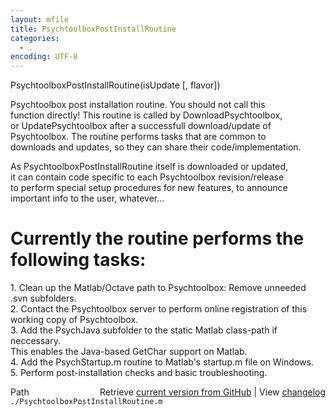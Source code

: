 ```yaml
---
layout: mfile
title: PsychtoolboxPostInstallRoutine
categories:
  - .
encoding: UTF-8
---
```


PsychtoolboxPostInstallRoutine(isUpdate [, flavor])  

Psychtoolbox post installation routine. You should not call this  
function directly! This routine is called by DownloadPsychtoolbox,  
or UpdatePsychtoolbox after a successfull download/update of  
Psychtoolbox. The routine performs tasks that are common to  
downloads and updates, so they can share their code/implementation.  

As PsychtoolboxPostInstallRoutine itself is downloaded or updated,  
it can contain code specific to each Psychtoolbox revision/release  
to perform special setup procedures for new features, to announce  
important info to the user, whatever...  

# Currently the routine performs the following tasks:  

1\. Clean up the Matlab/Octave path to Psychtoolbox: Remove unneeded .svn subfolders.  
2\. Contact the Psychtoolbox server to perform online registration of this  
   working copy of Psychtoolbox.  
3\. Add the PsychJava subfolder to the static Matlab class-path if neccessary.  
   This enables the Java-based GetChar support on Matlab.  
4\. Add the PsychStartup.m routine to Matlab's startup.m file on Windows.  
5\. Perform post-installation checks and basic troubleshooting.  


<div class="code_header" style="text-align:right;">
  <span style="float:left;">Path&nbsp;&nbsp;</span> <span class="counter">Retrieve <a href=
  "https://raw.github.com/Psychtoolbox-3/Psychtoolbox-3/beta/./PsychtoolboxPostInstallRoutine.m">current version from GitHub</a> | View <a href=
  "https://github.com/Psychtoolbox-3/Psychtoolbox-3/commits/beta/./PsychtoolboxPostInstallRoutine.m">changelog</a></span>
</div>
<div class="code">
  <code>./PsychtoolboxPostInstallRoutine.m</code>
</div>
